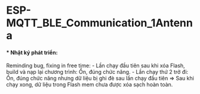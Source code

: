 # ESP-MQTT_BLE_Communication_1Antenna
<h4> * Nhật ký phát triển: </h4>
Reminding bug, fixing in free time: 
- Lần chạy đầu tiên sau khi xóa Flash, build và nạp lại chương trình: Ổn, đúng chức năng.
- Lần chạy thứ 2 trở đi: Ổn, đúng chức năng nhưng dữ liệu bị ghi đè sau lần chạy đầu tiên => Sau khi chạy xong, dữ liệu trong Flash mem chưa được xóa sạch hoàn toàn.



